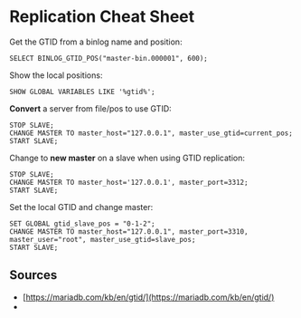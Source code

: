 # Replication Cheat Sheet

Get the GTID from a binlog name and position:

    SELECT BINLOG_GTID_POS("master-bin.000001", 600);

Show the local positions:

    SHOW GLOBAL VARIABLES LIKE '%gtid%';

**Convert** a server from file/pos to use GTID:

    STOP SLAVE;
    CHANGE MASTER TO master_host="127.0.0.1", master_use_gtid=current_pos;
    START SLAVE;

Change to **new master** on a slave when using GTID replication:
  
    STOP SLAVE;
    CHANGE MASTER TO master_host='127.0.0.1', master_port=3312;
    START SLAVE;

Set the local GTID and change master:

    SET GLOBAL gtid_slave_pos = "0-1-2";
    CHANGE MASTER TO master_host="127.0.0.1", master_port=3310, master_user="root", master_use_gtid=slave_pos;
    START SLAVE;


## Sources

* [https://mariadb.com/kb/en/gtid/](https://mariadb.com/kb/en/gtid/)
* 
